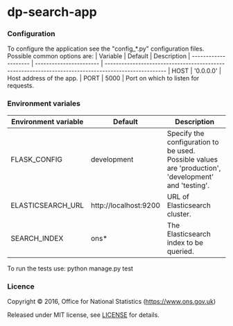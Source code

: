 dp-search-app
==================

### Configuration

To configure the application see the "config_*.py" configuration files. Possible common options are:
| Variable             | Default                 | Description
| -------------------- | ----------------------- | ----------------------------------------------------------------------------------------------------
| HOST                 | '0.0.0.0'               | Host address of the app.
| PORT                 | 5000                    | Port on which to listen for requests. 

### Environment variales

| Environment variable | Default                 | Description
| -------------------- | ----------------------- | ----------------------------------------------------------------------------------------------------
| FLASK_CONFIG         | development             | Specify the configuration to be used. Possible values are 'production', 'development' and 'testing'.
| ELASTICSEARCH_URL    | http://localhost:9200   | URL of Elasticsearch cluster.
| SEARCH_INDEX         | ons*                    | The Elasticsearch index to be queried.

To run the tests use: python manage.py test


### Licence

Copyright ©‎ 2016, Office for National Statistics (https://www.ons.gov.uk)

Released under MIT license, see [LICENSE](LICENSE.md) for details.
